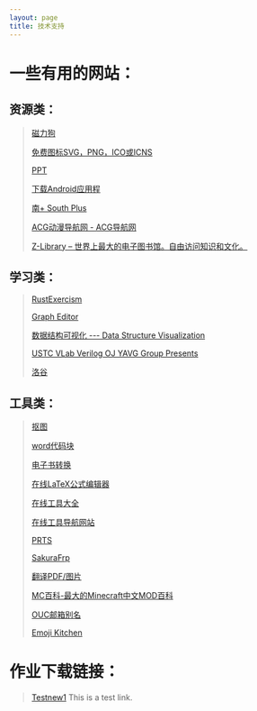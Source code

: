 ```yaml
---
layout: page
title: 技术支持 
---
```




# 一些有用的网站：

## 资源类：
>
> [磁力狗 ](http://clg6.icu/?from=cliapp?from=clg34cc)
>
> [免费图标SVG，PNG，ICO或ICNS](https://icon-icons.com/zh/)
>
> [PPT](https://slidehunter.com/)
>
> [下载Android应用程](https://cn.uptodown.com/)
>
> [南+ South Plus ](https://www.south-plus.net/)
>
> [ACG动漫导航网 - ACG导航网](https://www.acgdh.cc/author/1)
>
> [Z-Library – 世界上最大的电子图书馆。自由访问知识和文化。](https://zh.singlelogin.re/#:~:text=Z-Library)

## 学习类：

> [RustExercism](https://exercism.org/tracks/rust/exercises)
>
> [Graph Editor](https://csacademy.com/app/graph_editor)
>
> [数据结构可视化 --- Data Structure Visualization](https://www.cs.usfca.edu/~galles/visualization/Algorithms.html)
>
> [USTC VLab Verilog OJ  YAVG Group Presents](https://verilogoj.ustc.edu.cn/oj/)
>
> [洛谷](https://www.luogu.com.cn/)

## 工具类：

> [抠图](https://miankoutupian.com/image/search/杰斯顿)
>
> [word代码块](http://www.codeinword.com/)
>
> [电子书转换](https://convertio.co/zh/ebook-converter/)
>
> [在线LaTeX公式编辑器](https://www.latexlive.com/home##)
>
> [在线工具大全](https://www.lddgo.net/base/class?classID=2)
>
> [在线工具导航网站](https://www.tboxn.com/)
>
> [PRTS ](https://prts.wiki/w/浊心斯卡蒂)
>
> [SakuraFrp](https://www.natfrp.com/user/)
>
> [翻译PDF/图片](https://www.piccopilot.com/translate)
>
> [MC百科-最大的Minecraft中文MOD百科](https://www.mcmod.cn/)
>
> [OUC邮箱别名](https://bpm.ouc.edu.cn/r/w?sid=158cc59a-0c05-4b4c-b901-883b766d8a5d&cmd=CLIENT_BPM_WORKLIST_MAIN&processGroupId=obj_9099dcb0dffc469b9559367276a62b35&boxTitle=)
>
> [Emoji Kitchen](https://emojikitchen.dev/)

# 作业下载链接：
> [Testnew1](https://github.com/violet-wdream/violet-wdream.github.io/raw/master/MyWork/Source.zip)
> This is a test link.







